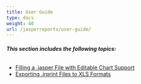 ```yaml
---
title: User Guide
type: docs
weight: 40
url: /jasperreports/user-guide/
---
```


###### **This section includes the following topics:** 
- [Filling a .jasper File with Editable Chart Support](/cells/jasperreports/filling-a-jasper-file-with-editable-chart-support/)
- [Exporting .jrprint Files to XLS Formats](/cells/jasperreports/exporting-jrprint-files-to-xls-formats/)
